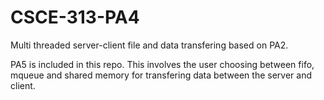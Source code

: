 # CSCE-313-PA4
Multi threaded server-client file and data transfering based on PA2.

PA5 is included in this repo. This involves the user choosing between fifo, mqueue and shared memory for transfering data between the server and client.
